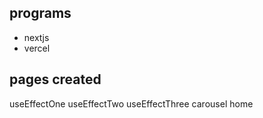 ## programs
- nextjs
- vercel

## pages created
useEffectOne
useEffectTwo
useEffectThree
carousel
home
